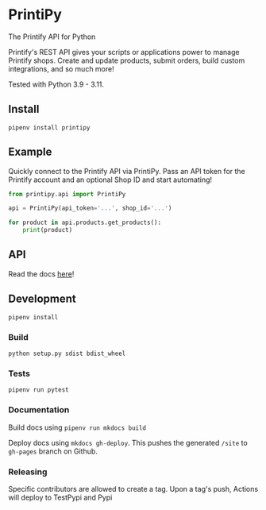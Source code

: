 # PrintiPy
The Printify API for Python

Printify's REST API gives your scripts or applications power to manage Printify shops. Create and update products, submit orders, build custom integrations, and so much more!

Tested with Python 3.9 - 3.11.

## Install

```shell
pipenv install printipy
```

## Example

Quickly connect to the Printify API via PrintiPy. Pass an API token for the Printify account and an optional Shop ID and start automating!

```python
from printipy.api import PrintiPy

api = PrintiPy(api_token='...', shop_id='...')

for product in api.products.get_products():
    print(product)
```

## API

Read the docs [here](https://lawrencemq.github.io/printipy/)!

## Development

`pipenv install`

### Build

`python setup.py sdist bdist_wheel`

### Tests

`pipenv run pytest`

### Documentation

Build docs using `pipenv run mkdocs build`

Deploy docs using `mkdocs gh-deploy`. This pushes the generated `/site` to `gh-pages` branch on Github. 

### Releasing
Specific contributors are allowed to create a tag. Upon a tag's push, Actions will deploy to TestPypi and Pypi
